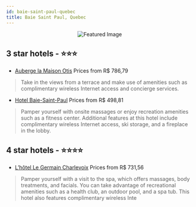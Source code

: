 ```yaml
---
id: baie-saint-paul-quebec
title: Baie Saint Paul, Quebec
---
```


<center><img src="https://i.travelapi.com/hotels/9000000/8420000/8419700/8419653/d4af91bd_z.jpg" alt="Featured Image" /></center>


##  3 star hotels - ⭐️⭐️⭐️

-    [Auberge la Maison Otis](https://us.hurb.com/hotels/baie-saint-paul/auberge-la-maison-otis-JNP-JP121715?cmp=18055) Prices from R$ 786,79
   > Take in the views from a terrace and make use of amenities such as complimentary wireless Internet access and concierge services.
-    [Hotel Baie-Saint-Paul](https://us.hurb.com/hotels/baie-saint-paul/hotel-baie-saint-paul-JNP-JP764567?cmp=18055) Prices from R$ 498,81
   > Pamper yourself with onsite massages or enjoy recreation amenities such as a fitness center. Additional features at this hotel include complimentary wireless Internet access, ski storage, and a fireplace in the lobby.

##  4 star hotels - ⭐️⭐️⭐️⭐️

-    [L’hôtel Le Germain Charlevoix](https://us.hurb.com/hotels/baie-saint-paul/lhotel-le-germain-charlevoix-JNP-JP251312?cmp=18055) Prices from R$ 731,56
   > Pamper yourself with a visit to the spa, which offers massages, body treatments, and facials. You can take advantage of recreational amenities such as a health club, an outdoor pool, and a spa tub. This hotel also features complimentary wireless Inte
